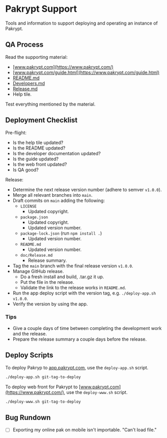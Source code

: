 # Pakrypt Support

Tools and information to support deploying and operating an instance of Pakrypt.

## QA Process

Read the supporting material:

* [www.pakrypt.com](https://www.pakrypt.com/)
* [www.pakrypt.com/guide.html](https://www.pakrypt.com/guide.html)
* [README.md](https://github.com/fractalate/pakrypt)
* [Developers.md](https://github.com/fractalate/pakrypt/blob/main/doc/Developers.md)
* [Release.md](https://github.com/fractalate/pakrypt/blob/main/doc/Release.md)
* Help tile.

Test everything mentioned by the material.

## Deployment Checklist

Pre-flight:

* Is the help tile updated?
* Is the README updated?
* Is the developer documentation updated?
* Is the guide updated?
* Is the web front updated?
* Is QA good?

Release:

* Determine the next release version number (adhere to semver `v1.0.0`).
* Merge all relevant branches into `main`.
* Draft commits on `main` adding the following:
  - `LICENSE`
    - Updated copyright.
  - `package.json`
    - Updated copyright.
    - Updated version number.
  - `package-lock.json` (run `npm install .`)
    - Updated version number.
  - `README.md`
    - Updated version number.
  - `doc/Release.md`
    - Release summary.
* Tag the `main` branch with the final release version `v1.0.0`.
* Manage GitHub release.
  - Do a fresh install and build, .tar.gz it up.
  - Put the file in the release.
  - Validate the link to the release works in `README.md`.
* Run the app deploy script with the version tag, e.g. `./deploy-app.sh v1.0.0`.
* Verify the version by using the app.

### Tips

* Give a couple days of time between completing the development work and the release.
* Prepare the release summary a couple days before the release.

## Deploy Scripts

To deploy Pakryp to [app.pakrypt.com](https://app.pakrypt.com/), use the `deploy-app.sh` script.

```bash
./deploy-app.sh git-tag-to-deploy
```

To deploy web front for Pakrypt to [www.pakrypt.com](https://www.pakrypt.com/), use the `deploy-www.sh` script.

```bash
./deploy-www.sh git-tag-to-deploy
```

## Bug Rundown

* [ ] Exporting my online pak on mobile isn't importable. "Can't load file."
